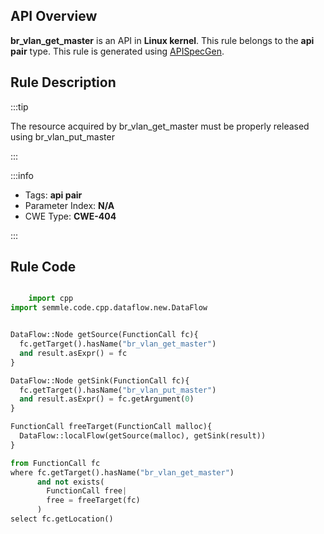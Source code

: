 ---
---


## API Overview
**br_vlan_get_master** is an API in **Linux kernel**. This rule belongs to the **api pair** type. This rule is generated using [APISpecGen](../../tools/APISpecGen).
## Rule Description

:::tip

The resource acquired by br_vlan_get_master must be properly released using br_vlan_put_master

:::

:::info

- Tags: **api pair**
- Parameter Index: **N/A**
- CWE Type: **CWE-404**

:::

## Rule Code
```python

    import cpp
import semmle.code.cpp.dataflow.new.DataFlow


DataFlow::Node getSource(FunctionCall fc){
  fc.getTarget().hasName("br_vlan_get_master")
  and result.asExpr() = fc
}

DataFlow::Node getSink(FunctionCall fc){
  fc.getTarget().hasName("br_vlan_put_master")
  and result.asExpr() = fc.getArgument(0)
}

FunctionCall freeTarget(FunctionCall malloc){
  DataFlow::localFlow(getSource(malloc), getSink(result))
}

from FunctionCall fc
where fc.getTarget().hasName("br_vlan_get_master")
      and not exists(
        FunctionCall free| 
        free = freeTarget(fc)
      )
select fc.getLocation()

    
```